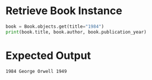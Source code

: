 # Retrieve Book Instance

```python
book = Book.objects.get(title="1984")
print(book.title, book.author, book.publication_year)
```

# Expected Output
```
1984 George Orwell 1949
``` 